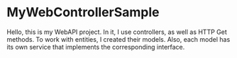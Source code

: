 # MyWebControllerSample
Hello, this is my WebAPI project.
In it, I use controllers, as well as HTTP Get methods.
To work with entities, I created their models. 
Also, each model has its own service that implements the corresponding interface.
